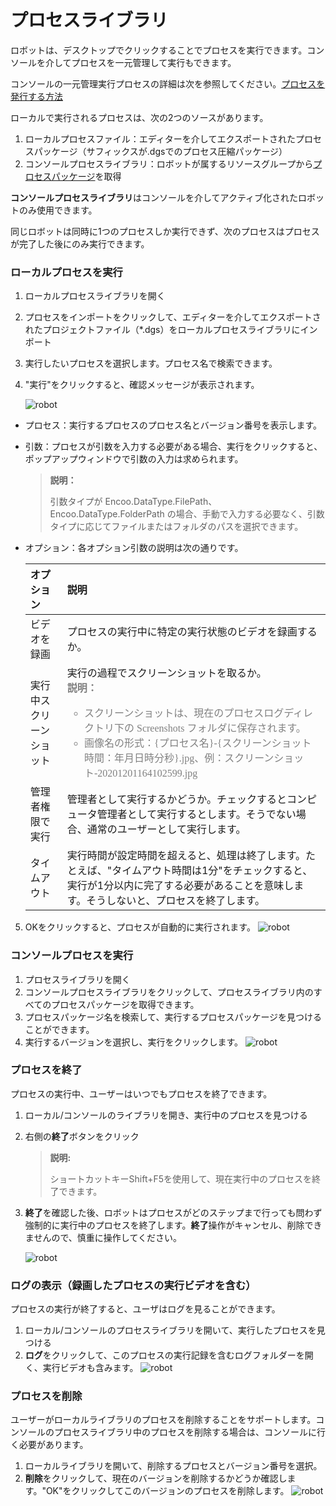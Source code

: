 # プロセスライブラリ

ロボットは、デスクトップでクリックすることでプロセスを実行できます。コンソールを介してプロセスを一元管理して実行もできます。

コンソールの一元管理実行プロセスの詳細は次を参照してください。[プロセスを発行する方法](../Console/process/runProcess.md?_v=v2020.4)

ローカルで実行されるプロセスは、次の2つのソースがあります。

1. ローカルプロセスファイル：エディターを介してエクスポートされたプロセスパッケージ（サフィックスが.dgsでのプロセス圧縮パッケージ）
2. コンソールプロセスライブラリ：ロボットが属するリソースグループから[プロセスパッケージ](..\Console\packages\aboutPackages.md?_v=v2020.4)を取得

**コンソールプロセスライブラリ**はコンソールを介してアクティブ化されたロボットのみ使用できます。

同じロボットは同時に1つのプロセスしか実行できず、次のプロセスはプロセスが完了した後にのみ実行できます。


### ローカルプロセスを実行
1. ローカルプロセスライブラリを開く
2. プロセスをインポートをクリックして、エディターを介してエクスポートされたプロジェクトファイル（*.dgs）をローカルプロセスライブラリにインポート
3. 実行したいプロセスを選択します。プロセス名で検索できます。
4. "実行"をクリックすると、確認メッセージが表示されます。

    ![robot](https://docimages.blob.core.chinacloudapi.cn/images/Robot/flowofexecution20201201.png)
    
 - プロセス：実行するプロセスのプロセス名とバージョン番号を表示します。
 - 引数：プロセスが引数を入力する必要がある場合、実行をクリックすると、ポップアップウィンドウで引数の入力は求められます。
    > **説明：**
    >
    > 引数タイプが Encoo.DataType.FilePath、Encoo.DataType.FolderPath の場合、手動で入力する必要なく、引数タイプに応じてファイルまたはフォルダのパスを選択できます。
 - オプション：各オプション引数の説明は次の通りです。


    | オプション | 説明 |
    | :---- | :---- |
    | ビデオを録画 | プロセスの実行中に特定の実行状態のビデオを録画するか。 |
    | 実行中スクリーンショット | 実行の過程でスクリーンショットを取るか。 </br> <font color="grey" size="3" face="楷体"> **説明：** </br>   <ul><li>スクリーンショットは、現在のプロセスログディレクトリ下の Screenshots フォルダに保存されます。</li><li>画像名の形式：{プロセス名}-{スクリーンショット時間：年月日時分秒}.jpg、例：スクリーンショット-20201201164102599.jpg </li> </ul> </font>  |
    | 管理者権限で実行 | 管理者として実行するかどうか。チェックするとコンピュータ管理者として実行するとします。そうでない場合、通常のユーザーとして実行します。 |
    | タイムアウト | 実行時間が設定時間を超えると、処理は終了します。たとえば、"タイムアウト時間は1分"をチェックすると、実行が1分以内に完了する必要があることを意味します。そうしないと、プロセスを終了します。 |


5. OKをクリックすると、プロセスが自動的に実行されます。
![robot](https://docimages.blob.core.chinacloudapi.cn/images/Robot/Robot-Process-0.png)


### コンソールプロセスを実行
1. プロセスライブラリを開く
2. コンソールプロセスライブラリをクリックして、プロセスライブラリ内のすべてのプロセスパッケージを取得できます。
3. プロセスパッケージ名を検索して、実行するプロセスパッケージを見つけることができます。
4. 実行するバージョンを選択し、実行をクリックします。
    ![robot](https://docimages.blob.core.chinacloudapi.cn/images/Robot/Robot-Process-Console-0.png)


### プロセスを終了

プロセスの実行中、ユーザーはいつでもプロセスを終了できます。

1. ローカル/コンソールのライブラリを開き、実行中のプロセスを見つける
2. 右側の**終了**ボタンをクリック
   >**説明:**
   >
   >ショートカットキーShift+F5を使用して、現在実行中のプロセスを終了できます。

3. **終了**を確認した後、ロボットはプロセスがどのステップまで行っても問わず強制的に実行中のプロセスを終了します。**終了**操作がキャンセル、削除できませんので、慎重に操作してください。

    ![robot](https://docimages.blob.core.chinacloudapi.cn/images/Robot/Robot-Process-Kill-0.png)


### ログの表示（録画したプロセスの実行ビデオを含む）

プロセスの実行が終了すると、ユーザはログを見ることができます。
1. ローカル/コンソールのプロセスライブラリを開いて、実行したプロセスを見つける
2. **ログ**をクリックして、このプロセスの実行記録を含むログフォルダーを開く、実行ビデオも含みます。
    ![robot](https://docimages.blob.core.chinacloudapi.cn/images/Robot/Robot-Process-Log-0.png)

### プロセスを削除
ユーザーがローカルライブラリのプロセスを削除することをサポートします。コンソールのプロセスライブラリ中のプロセスを削除する場合は、コンソールに行く必要があります。
1. ローカルライブラリを開いて、削除するプロセスとバージョン番号を選択。
2. **削除**をクリックして、現在のバージョンを削除するかどうか確認します。"OK"をクリックしてこのバージョンのプロセスを削除します。
    ![robot](https://docimages.blob.core.chinacloudapi.cn/images/Robot/robot-deleteflow-1.png)
